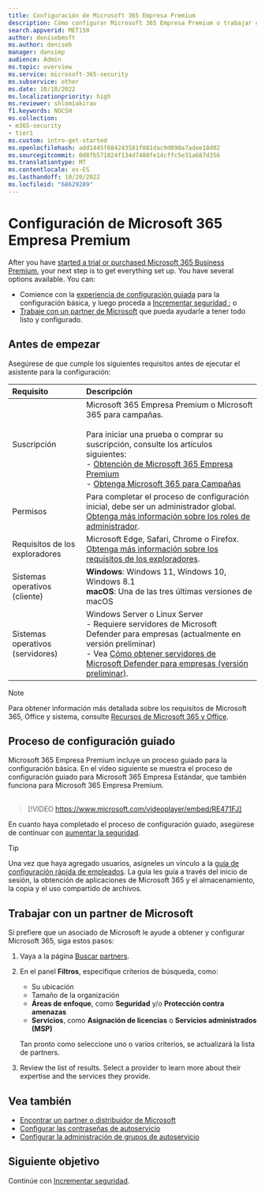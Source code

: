 ```yaml
---
title: Configuración de Microsoft 365 Empresa Premium
description: Cómo configurar Microsoft 365 Empresa Premium o trabajar con un proveedor de soluciones para hacerlo.
search.appverid: MET150
author: denisebmsft
ms.author: deniseb
manager: dansimp
audience: Admin
ms.topic: overview
ms.service: microsoft-365-security
ms.subservice: other
ms.date: 10/18/2022
ms.localizationpriority: high
ms.reviewer: shlomiakirav
f1.keywords: NOCSH
ms.collection:
- m365-security
- tier1
ms.custom: intro-get-started
ms.openlocfilehash: add1445f684243581f081dac9d090a7adee18d02
ms.sourcegitcommit: 0d8fb571024f134d7480fe14cffc5e31a687d356
ms.translationtype: MT
ms.contentlocale: es-ES
ms.lasthandoff: 10/20/2022
ms.locfileid: "68629289"
---
```

# <a name="set-up-microsoft-365-business-premium"></a>Configuración de Microsoft 365 Empresa Premium

After you have [started a trial or purchased Microsoft 365 Business Premium](get-microsoft-365-business-premium.md), your next step is to get everything set up. You have several options available. You can:

- Comience con la [experiencia de configuración guiada](m365bp-setup.md#guided-setup-process) para la configuración básica, y luego proceda a [Incrementar seguridad ](m365bp-security-overview.md); o
- [Trabaje con un partner de Microsoft](m365bp-setup.md#work-with-a-microsoft-partner) que pueda ayudarle a tener todo listo y configurado.

## <a name="before-you-begin"></a>Antes de empezar

Asegúrese de que cumple los siguientes requisitos antes de ejecutar el asistente para la configuración:

| Requisito | Descripción |
|:---|:---|
| Suscripción  | Microsoft 365 Empresa Premium o Microsoft 365 para campañas. <br/><br/> Para iniciar una prueba o comprar su suscripción, consulte los artículos siguientes: <br/>- [Obtención de Microsoft 365 Empresa Premium](get-microsoft-365-business-premium.md)<br/>- [Obtenga Microsoft 365 para Campañas](get-microsoft-365-campaigns.md) |
| Permisos  | Para completar el proceso de configuración inicial, debe ser un administrador global. [Obtenga más información sobre los roles de administrador](../admin/add-users/about-admin-roles.md). |
| Requisitos de los exploradores | Microsoft Edge, Safari, Chrome o Firefox. [Obtenga más información sobre los requisitos de los exploradores](https://www.microsoft.com/microsoft-365/microsoft-365-and-office-resources#coreui-heading-uyetipy).  |
| Sistemas operativos (cliente) | **Windows**: Windows 11, Windows 10, Windows 8.1<br/>**macOS**: Una de las tres últimas versiones de macOS 
| Sistemas operativos (servidores) | Windows Server o Linux Server <br/>- Requiere servidores de Microsoft Defender para empresas (actualmente en versión preliminar)<br/>- Vea [Cómo obtener servidores de Microsoft Defender para empresas (versión preliminar)](../security/defender-business/get-defender-business-servers.md).  |

> [!NOTE]
> Para obtener información más detallada sobre los requisitos de Microsoft 365, Office y sistema, consulte [Recursos de Microsoft 365 y Office](https://www.microsoft.com/microsoft-365/microsoft-365-and-office-resources).

## <a name="guided-setup-process"></a>Proceso de configuración guiado

Microsoft 365 Empresa Premium incluye un proceso guiado para la configuración básica. En el vídeo siguiente se muestra el proceso de configuración guiado para Microsoft 365 Empresa Estándar, que también funciona para Microsoft 365 Empresa Premium. <br/><br/>

> [!VIDEO https://www.microsoft.com/videoplayer/embed/RE471FJ]

En cuanto haya completado el proceso de configuración guiado, asegúrese de continuar con [aumentar la seguridad](m365bp-security-overview.md).

> [!TIP]
> Una vez que haya agregado usuarios, asígneles un vínculo a la [guía de configuración rápida de empleados](../admin/setup/employee-quick-setup.md). La guía les guía a través del inicio de sesión, la obtención de aplicaciones de Microsoft 365 y el almacenamiento, la copia y el uso compartido de archivos.


## <a name="work-with-a-microsoft-partner"></a>Trabajar con un partner de Microsoft

Si prefiere que un asociado de Microsoft le ayude a obtener y configurar Microsoft 365, siga estos pasos:

1. Vaya a la página [Buscar partners](https://appsource.microsoft.com/marketplace/partner-dir).

2. En el panel **Filtros**, especifique criterios de búsqueda, como:

   - Su ubicación
   - Tamaño de la organización
   - **Áreas de enfoque**, como **Seguridad** y/o **Protección contra amenazas** 
   - **Servicios**, como **Asignación de licencias** o **Servicios administrados (MSP)**

   Tan pronto como seleccione uno o varios criterios, se actualizará la lista de partners.

3. Review the list of results. Select a provider to learn more about their expertise and the services they provide.

## <a name="see-also"></a>Vea también

- [Encontrar un partner o distribuidor de Microsoft](../admin/manage/find-your-partner-or-reseller.md)
- [Configurar las contraseñas de autoservicio](../admin/add-users/let-users-reset-passwords.md)
- [Configurar la administración de grupos de autoservicio](/azure/active-directory/enterprise-users/groups-self-service-management)

## <a name="next-objective"></a>Siguiente objetivo

Continúe con [Incrementar seguridad](m365bp-security-overview.md).
